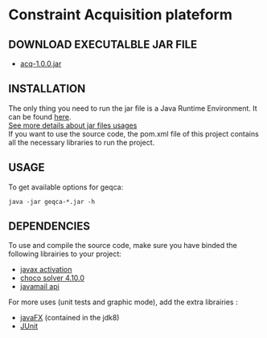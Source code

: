 # Constraint Acquisition plateform

## DOWNLOAD EXECUTALBLE JAR FILE 

- [acq-1.0.0.jar](https://gite.lirmm.fr/lazaar/ConstraintAcquisition)

## INSTALLATION

The only thing you need to run the jar file is a Java Runtime Environment.
It can be found [here](https://www.java.com/en/download/).    
[See more details about jar files usages](https://docs.oracle.com/javase/tutorial/deployment/jar/basicsindex.html)  
If you want to use the source code, the pom.xml file of this project contains all the necessary libraries to run the project.

## USAGE

To get available options for geqca:
```shell
java -jar geqca-*.jar -h
```

## DEPENDENCIES

To use and compile the source code, make sure you have binded the following librairies to your project:
- [javax activation](https://mvnrepository.com/artifact/javax.activation/activation/1.1)
- [choco solver 4.10.0](https://github.com/chocoteam/choco-solver/releases/tag/4.10.0)
- [javamail api](https://javaee.github.io/javamail/)


For more uses (unit tests and graphic mode), add the extra librairies :
- [javaFX](https://www.oracle.com/technetwork/java/javase/downloads/jdk8-downloads-2133151.html) (contained in the jdk8)
- [JUnit](https://mvnrepository.com/artifact/junit/junit/4.12)
